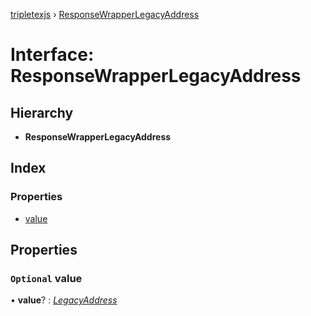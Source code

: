 [tripletexjs](../README.md) › [ResponseWrapperLegacyAddress](responsewrapperlegacyaddress.md)

# Interface: ResponseWrapperLegacyAddress

## Hierarchy

* **ResponseWrapperLegacyAddress**

## Index

### Properties

* [value](responsewrapperlegacyaddress.md#optional-value)

## Properties

### `Optional` value

• **value**? : *[LegacyAddress](legacyaddress.md)*
